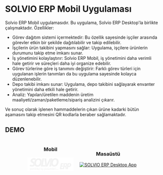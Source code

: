 # SOLVIO ERP Mobil Uygulaması

Solvio ERP Mobil uygulamasıdır. Bu uygulama, Solvio ERP Desktop'la birlikte çalışmaktadır.
Özellikler:

- Görev dağıtım sistemi içermektedir: Bu özellik sayesinde işçiler arasında görevler etkin bir şekilde dağıtılabilir ve takip edilebilir.
- İşçilerin ürün takibini yapmasını sağlar: Uygulama, işçilere ürünlerin durumunu takip etme imkanı sunar.
- İş yönetimini kolaylaştırır: Solvio ERP Mobil, iş yönetimini daha verimli hale getirir ve süreçleri daha iyi organize edebilir.
- Görev türlerine göre iş tanımını değiştirir: Farklı görev türleri için uygulanan işlerin tanımları da bu uygulama sayesinde kolayca düzenlenebilir.
- Depo takibi imkanı sunar: Uygulama, depo takibini sağlayarak envanter yönetimini daha etkili hale getirir.
- Analiz: Yapılan/üretilen maddenin üretim maaliyeti/zaman/paketleme/sipariş analizini çıkarır.

Ve sonuç olarak işlenen hammaddelerin çıkan ürüne kadarki bütün aşamasını takip etmesini QR kodlarla beraber sağlamaktadır.

## DEMO
<div style="display: flex; justify-content: center; align-items: center;">
  <!-- Mobil App -->
  <div style="text-align: center; margin-right: 20px;">
    <h3>Mobil</h3>
    <a title="SOLVIO ERP Mobile App" href="https://www.youtube.com/watch?v=cUIE73fStfI" target="_blank">
      <img src="https://github.com/tozlukozmos/enterprise_resource_planning/blob/main/assets/images/logo.png?raw=true" alt="SOLVIO ERP Mobile App" style="max-height: 100px;">
    </a>
  </div>
  
  <!-- Masaüstü App -->
  <div style="text-align: center;">
    <h3>Masaüstü</h3>
    <a title="SOLVIO ERP Desktop App" href="https://www.youtube.com/watch?v=PeQidE56mFg" target="_blank">
      <img src="https://firebasestorage.googleapis.com/v0/b/my-first-project-5d32d.appspot.com/o/1690022865829?alt=media&token=a3503cda-c848-494d-90f8-5e23e3bfea2f" alt="SOLVIO ERP Desktop App" style="max-height: 100px;">
    </a>
  </div>
</div>










